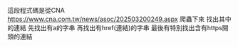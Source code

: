 這段程式碼是從CNA https://www.cna.com.tw/news/asoc/202503200249.aspx 爬蟲下來 找出其中的連結 先找出有a的字串 再找出有href(連結)的字串 最後有特別找出含有https開頭的連結
